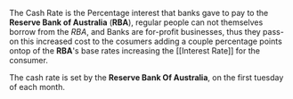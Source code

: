 The Cash Rate is the Percentage interest that banks gave to pay to the **Reserve Bank of Australia** (**RBA**), regular people can not themselves borrow from the *RBA*, and Banks are for-profit businesses, thus they pass-on this increased cost to the cosumers adding a couple percentage points ontop of the **RBA**'s base rates increasing the [[Interest Rate]] for the consumer.

The cash rate is set by the **Reserve Bank Of Australia**, on the first tuesday of each month.